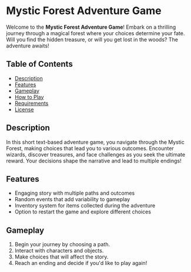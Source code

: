 # Mystic Forest Adventure Game

Welcome to the **Mystic Forest Adventure Game**! Embark on a thrilling journey through a magical forest where your choices determine your fate. Will you find the hidden treasure, or will you get lost in the woods? The adventure awaits!

## Table of Contents
- [Description](#description)
- [Features](#features)
- [Gameplay](#gameplay)
- [How to Play](#how-to-play)
- [Requirements](#requirements)
- [License](#license)

## Description

In this short text-based adventure game, you navigate through the Mystic Forest, making choices that lead you to various outcomes. Encounter wizards, discover treasures, and face challenges as you seek the ultimate reward. Your decisions shape the narrative and lead to multiple endings!

## Features

- Engaging story with multiple paths and outcomes
- Random events that add variability to gameplay
- Inventory system for items collected during the adventure
- Option to restart the game and explore different choices

## Gameplay

1. Begin your journey by choosing a path.
2. Interact with characters and objects.
3. Make choices that will affect the story.
4. Reach an ending and decide if you'd like to play again!